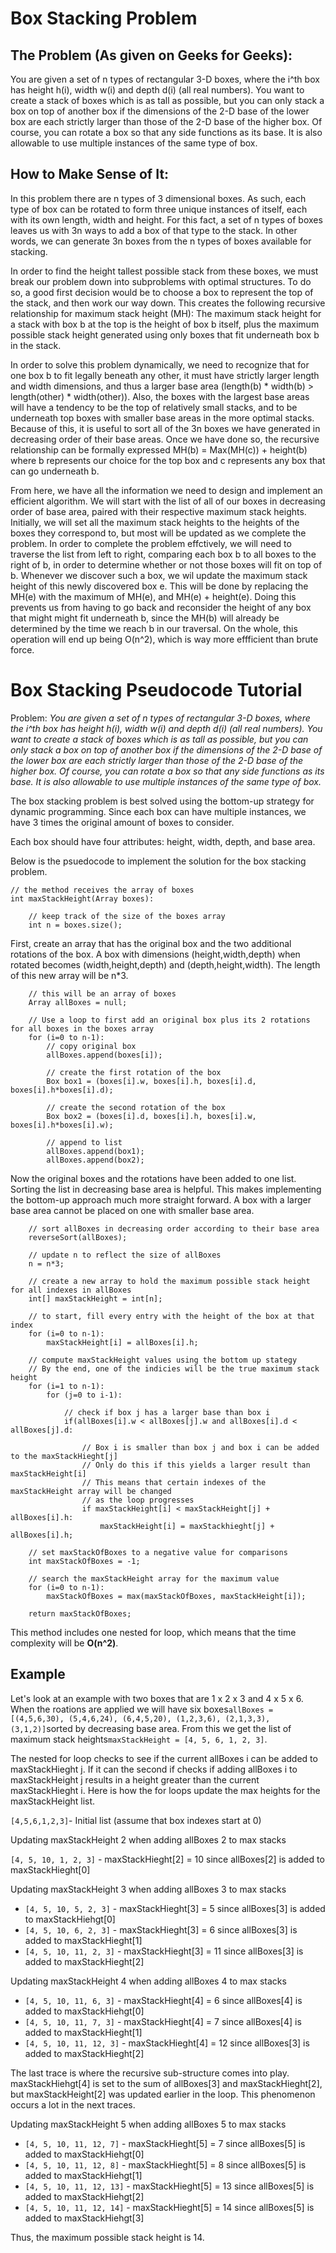 # Box Stacking Problem

## The Problem (As given on Geeks for Geeks):

  You are given a set of n types of rectangular 3-D boxes, where the i^th box has height h(i), width w(i) and depth d(i) (all real numbers). You want to create a stack of boxes which is as tall as possible, but you can only stack a box on top of another box if the dimensions of the 2-D base of the lower box are each strictly larger than those of the 2-D base of the higher box. Of course, you can rotate a box so that any side functions as its base. It is also allowable to use multiple instances of the same type of box.
  
## How to Make Sense of It:

  In this problem there are n types of 3 dimensional boxes. As such, each type of box can be rotated to form three unique instances of itself, each with its own length, width and height. For this fact, a set of n types of boxes leaves us with 3n ways to add a box of that type to the stack. In other words, we can generate 3n boxes from the n types of boxes available for stacking.
  
  In order to find the height tallest possible stack from these boxes, we must break our problem down into subproblems with optimal structures. To do so, a good first decision would be to choose a box to represent the top of the stack, and then work our way down. This creates the following recursive relationship for maximum stack height (MH): The maximum stack height for a stack with box b at the top is the height of box b itself, plus the maximum possible stack height generated using only boxes that fit underneath box b in the stack.
  
  In order to solve this problem dynamically, we need to recognize that for one box b to fit legally beneath any other, it must have strictly larger length and width dimensions, and thus a larger base area (length(b) * width(b) > length(other) * width(other)). Also, the boxes with the largest base areas will have a tendency to be the top of relatively small stacks, and to be underneath top boxes with smaller base areas in the more optimal stacks. Because of this, it is useful to sort all of the 3n boxes we have generated in decreasing order of their base areas. Once we have done so, the recursive relationship can be formally expressed MH(b) = Max(MH(c)) + height(b) where b represents our choice for the top box and c represents any box that can go underneath b. 
  
  From here, we have all the information we need to design and implement an efficient algorithm. We will start with the list of all of our boxes in decreasing order of base area, paired with their respective maximum stack heights. Initially, we will set all the maximum stack heights to the heights of the boxes they correspond to, but most will be updated as we complete the problem. In order to complete the problem effctively, we will need to traverse the list from left to right, comparing each box b to all boxes to the right of b, in order to determine whether or not those boxes will fit on top of b. Whenever we discover such a box, we wil update the maximum stack height of this newly discovered box e. This will be done by replacing the MH(e) with the maximum of MH(e), and MH(e) + height(e). Doing this prevents us from having to go back and reconsider the height of any box that might might fit underneath b, since the MH(b) will already be determined by the time we reach b in our traversal. On the whole, this operation will end up being O(n^2), which is way more effficient than brute force. 

# Box Stacking Pseudocode Tutorial

Problem: *You are given a set of n types of rectangular 3-D boxes, where the i^th box has height h(i), width w(i) and depth d(i) (all real numbers). You want to create a stack of boxes which is as tall as possible, but you can only stack a box on top of another box if the dimensions of the 2-D base of the lower box are each strictly larger than those of the 2-D base of the higher box. Of course, you can rotate a box so that any side functions as its base. It is also allowable to use multiple instances of the same type of box.*

The box stacking problem is best solved using the bottom-up strategy for dynamic programming. Since each box can have multiple instances, we have 3 times the original amount of boxes to consider.

Each box should have four attributes: height, width, depth, and base area.

Below is the psuedocode to implement the solution for the box stacking problem.

```
// the method receives the array of boxes
int maxStackHeight(Array boxes):

	// keep track of the size of the boxes array
	int n = boxes.size();
```
First, create an array that has the original box and the two additional rotations of the box. A box with dimensions (height,width,depth) when rotated becomes (width,height,depth) and (depth,height,width). The length of this new array will be n*3.
```
	// this will be an array of boxes
	Array allBoxes = null;

	// Use a loop to first add an original box plus its 2 rotations for all boxes in the boxes array
	for (i=0 to n-1):
		// copy original box
		allBoxes.append(boxes[i]);
		
		// create the first rotation of the box
		Box box1 = (boxes[i].w, boxes[i].h, boxes[i].d, boxes[i].h*boxes[i].d);

		// create the second rotation of the box
		Box box2 = (boxes[i].d, boxes[i].h, boxes[i].w, boxes[i].h*boxes[i].w);

		// append to list
		allBoxes.append(box1);
		allBoxes.append(box2);
```
Now the original boxes and the rotations have been added to one list. Sorting the list in decreasing base area is helpful. This makes implementing the bottom-up approach much more straight forward. A box with a larger base area cannot be placed on one with smaller base area.
```	
	// sort allBoxes in decreasing order according to their base area
	reverseSort(allBoxes);
	
	// update n to reflect the size of allBoxes
	n = n*3;

	// create a new array to hold the maximum possible stack height for all indexes in allBoxes
	int[] maxStackHeight = int[n];

	// to start, fill every entry with the height of the box at that index
	for (i=0 to n-1):
		maxStackHeight[i] = allBoxes[i].h;

	// compute maxStackHeight values using the bottom up stategy
	// By the end, one of the indicies will be the true maximum stack height
	for (i=1 to n-1):
		for (j=0 to i-1):
		
			// check if box j has a larger base than box i
			if(allBoxes[i].w < allBoxes[j].w and allBoxes[i].d < allBoxes[j].d:
			
				// Box i is smaller than box j and box i can be added to the maxStackHieght[j]
				// Only do this if this yields a larger result than maxStackHeight[i]
				// This means that certain indexes of the maxStackHeight array will be changed
				// as the loop progresses
			 	if maxStackHeight[i] < maxStackHeight[j] + allBoxes[i].h:
				 	maxStackHeight[i] = maxStackhieght[j] + allBoxes[i].h;

	// set maxStackOfBoxes to a negative value for comparisons
	int maxStackOfBoxes = -1;

	// search the maxStackHeight array for the maximum value
	for (i=0 to n-1):
		maxStackOfBoxes = max(maxStackOfBoxes, maxStackHeight[i]);
		
	return maxStackOfBoxes;
```

This method includes one nested for loop, which means that the time complexity will be **O(n^2)**.

## Example

Let's look at an example with two boxes that are 1 x 2 x 3 and 4 x 5 x 6. When the roations are applied we will have six boxes```allBoxes = [(4,5,6,30), (5,4,6,24), (6,4,5,20), (1,2,3,6), (2,1,3,3), (3,1,2)]```sorted by decreasing base area. From this we get the list of maximum stack heights```maxStackHeight = [4, 5, 6, 1, 2, 3]```.

The nested for loop checks to see if the current allBoxes i can be added to maxStackHieght j. If it can the second if checks if adding allBoxes i to maxStackHeight j results in a height greater than the current maxStackHieght i. Here is how the for loops update the max heights for the maxStackHeight list.

```[4,5,6,1,2,3]```- Initial list (assume that box indexes start at 0)

Updating maxStackHeight 2 when adding allBoxes 2 to max stacks

```[4, 5, 10, 1, 2, 3]``` - maxStackHieght[2] = 10 since allBoxes[2] is added to maxStackHieght[0]

Updating maxStackHeight 3 when adding allBoxes 3 to max stacks

* ```[4, 5, 10, 5, 2, 3]``` - maxStackHieght[3] = 5 since allBoxes[3] is added to maxStackHiehgt[0]
* ```[4, 5, 10, 6, 2, 3]``` - maxStackHieght[3] = 6 since allBoxes[3] is added to maxStackHieght[1]
* ```[4, 5, 10, 11, 2, 3]``` - maxStackHieght[3] = 11 since allBoxes[3] is added to maxStackHieght[2]

Updating maxStackHeight 4 when adding allBoxes 4 to max stacks

* ```[4, 5, 10, 11, 6, 3]``` - maxStackHieght[4] = 6 since allBoxes[4] is added to maxStackHiehgt[0]
* ```[4, 5, 10, 11, 7, 3]``` - maxStackHieght[4] = 7 since allBoxes[4] is added to maxStackHieght[1]
* ```[4, 5, 10, 11, 12, 3]``` - maxStackHieght[4] = 12 since allBoxes[3] is added to maxStackHieght[2]

The last trace is where the recursive sub-structure comes into play. maxStackHiehgt[4] is set to the sum of allBoxes[3] and maxStackHieght[2], but maxStackHeight[2] was updated earlier in the loop. This phenomenon occurs a lot in the next traces.

Updating maxStackHeight 5 when adding allBoxes 5 to max stacks

* ```[4, 5, 10, 11, 12, 7]``` - maxStackHieght[5] = 7 since allBoxes[5] is added to maxStackHiehgt[0]
* ```[4, 5, 10, 11, 12, 8]``` - maxStackHieght[5] = 8 since allBoxes[5] is added to maxStackHiehgt[1]
* ```[4, 5, 10, 11, 12, 13]``` - maxStackHieght[5] = 13 since allBoxes[5] is added to maxStackHiehgt[2]
* ```[4, 5, 10, 11, 12, 14]``` - maxStackHieght[5] = 14 since allBoxes[5] is added to maxStackHiehgt[3]

Thus, the maximum possible stack height is 14.
